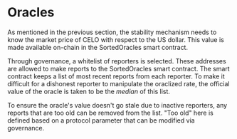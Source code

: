 # Oracles

As mentioned in the previous section, the stability mechanism needs to know the market price of CELO with respect to the US dollar. This value is made available on-chain in the SortedOracles smart contract.

Through governance, a whitelist of reporters is selected. These addresses are allowed to make reports to the SortedOracles smart contract. The smart contract keeps a list of most recent reports from each reporter. To make it difficult for a dishonest reporter to manipulate the oraclized rate, the official value of the oracle is taken to be the _median_ of this list.

To ensure the oracle's value doesn't go stale due to inactive reporters, any reports that are too old can be removed from the list. "Too old" here is defined based on a protocol parameter that can be modified via governance.

